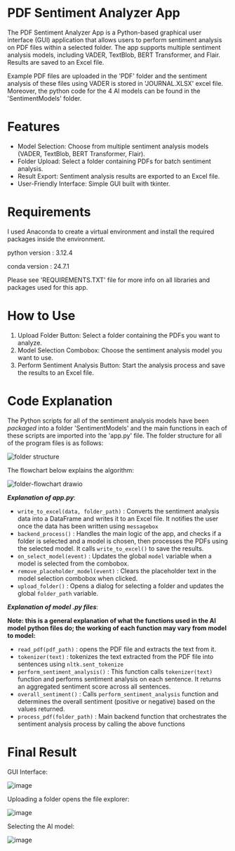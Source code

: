 # PDF Sentiment Analyzer App

The PDF Sentiment Analyzer App is a Python-based graphical user interface (GUI) application that allows users to perform sentiment analysis on PDF files within a selected folder. The app supports multiple sentiment analysis models, including VADER, TextBlob, BERT Transformer, and Flair. Results are saved to an Excel file.

Example PDF files are uploaded in the 'PDF' folder and the sentiment analysis of these files using VADER is stored in 'JOURNAL.XLSX' excel file. Moreover, the python code for the 4 AI models can be found in the 'SentimentModels' folder.

# Features
- Model Selection: Choose from multiple sentiment analysis models (VADER, TextBlob, BERT Transformer, Flair).
- Folder Upload: Select a folder containing PDFs for batch sentiment analysis.
- Result Export: Sentiment analysis results are exported to an Excel file.
- User-Friendly Interface: Simple GUI built with tkinter.

# Requirements

I used Anaconda to create a virtual environment and install the required packages inside the environment.

python version : 3.12.4

conda version : 24.7.1

Please see 'REQUIREMENTS.TXT' file for more info on all libraries and packages used for this app.

# How to Use

1. Upload Folder Button: Select a folder containing the PDFs you want to analyze.
2. Model Selection Combobox: Choose the sentiment analysis model you want to use.
3. Perform Sentiment Analysis Button: Start the analysis process and save the results to an Excel file.

# Code Explanation 

The Python scripts for all of the sentiment analysis models have been *packaged* into a folder 'SentimentModels' and the main functions in each of these scripts are imported into the 'app.py' file.
The folder structure for all of the program files is as follows:

![folder structure ](https://github.com/user-attachments/assets/e666c54e-e5c6-4f74-beaf-9065ea848ed8)

The flowchart below explains the algorithm:

![folder-flowchart drawio](https://github.com/user-attachments/assets/bf70d9fd-6632-4b9d-b37d-4dbd1c93d912)

***Explanation of app.py***:

- `write_to_excel(data, folder_path)` : Converts the sentiment analysis data into a DataFrame and writes it to an Excel file. It notifies the user once the data has been written using `messagebox`
- `backend_process()` : Handles the main logic of the app, and checks if a folder is selected and a model is chosen, then processes the PDFs using the selected model. It calls `write_to_excel()` to save the results.
- `on_select_model(event)` : Updates the global `model` variable when a model is selected from the combobox.
- `remove_placeholder_model(event)` : Clears the placeholder text in the model selection combobox when clicked.
- `upload_folder()` : Opens a dialog for selecting a folder and updates the global `folder_path` variable.

***Explanation of model .py files***:

**Note: this is a general explanation of what the functions used in the AI model python files do; the working of each function may vary from model to model:**

- `read_pdf(pdf_path)` : opens the PDF file and extracts the text from it.
- `tokenizer(text)` : tokenizes the text extracted from the PDF file into sentences using `nltk.sent_tokenize`
- `perform_sentiment_analysis()` : This function calls `tokenizer(text)` function and performs sentiment analysis on each sentence. It returns an aggregated sentiment score across all sentences.
- `overall_sentiment()` : Calls `perform_sentiment_analysis` function and determines the overall sentiment (positive or negative) based on the values returned.
- `process_pdf(folder_path)` : Main backend function that orchestrates the sentiment analysis process by calling the above functions


# Final Result

GUI Interface:

![image](https://github.com/user-attachments/assets/57b4f6ba-4dc5-48bb-b66a-24cf7c60dc21)

Uploading a folder opens the file explorer:

![image](https://github.com/user-attachments/assets/290a4e2b-ef89-4a77-b786-c071af0e1ec4)

Selecting the AI model:

![image](https://github.com/user-attachments/assets/9e94b3a0-2dea-4248-8391-2a7e782910f8)



